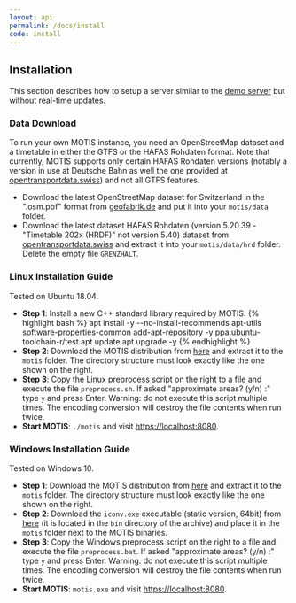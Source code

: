 ```yaml
---
layout: api
permalink: /docs/install
code: install
---
```


## Installation

This section describes how to setup a server similar to the [demo server](https://switzerland.motis-project.de) but without real-time updates.


### Data Download

To run your own MOTIS instance, you need an OpenStreetMap dataset and a timetable in either the GTFS or the HAFAS Rohdaten format. Note that currently, MOTIS supports only certain HAFAS Rohdaten versions (notably a version in use at Deutsche Bahn as well the one provided at [opentransportdata.swiss](https://opentransportdata.swiss)) and not all GTFS features.

  - Download the latest OpenStreetMap dataset for Switzerland in the ".osm.pbf" format from [geofabrik.de](https://download.geofabrik.de/europe/switzerland.html) and put it into your `motis/data` folder.
  - Download the latest dataset HAFAS Rohdaten (version 5.20.39 - "Timetable 202x (HRDF)" not version 5.40) dataset from [opentransportdata.swiss](https://opentransportdata.swiss/en/dataset) and extract it into your `motis/data/hrd` folder. Delete the empty file `GRENZHALT`.


### Linux Installation Guide

Tested on Ubuntu 18.04.


  - **Step 1**: Install a new C++ standard library required by MOTIS.
{% highlight bash %}
apt install -y --no-install-recommends apt-utils software-properties-common
add-apt-repository -y ppa:ubuntu-toolchain-r/test
apt update
apt upgrade -y
{% endhighlight %}
  - **Step 2**: Download the MOTIS distribution from [here](https://github.com/motis-project/motis/releases/latest/download/motis-linux.tar.bz2) and extract it to the `motis` folder. The directory structure must look exactly like the one shown on the right.
  - **Step 3**: Copy the Linux preprocess script on the right to a file and execute the file `preprocess.sh`. If asked "approximate areas? (y/n) :" type `y` and press Enter. Warning: do not execute this script multiple times. The encoding conversion will destroy the file contents when run twice.
  - **Start MOTIS**: `./motis` and visit [https://localhost:8080](https://localhost:8080).


### Windows Installation Guide

Tested on Windows 10.

  - **Step 1**: Download the MOTIS distribution from [here](https://github.com/motis-project/motis/releases/latest/download/motis-windows.zip) and extract it to the `motis` folder. The directory structure must look exactly like the one shown on the right.
  - **Step 2**: Download the `iconv.exe` executable (static version, 64bit) from [here](https://mlocati.github.io/articles/gettext-iconv-windows.html) (it is located in the `bin` directory of the archive) and place it in the `motis` folder next to the MOTIS binaries.
  - **Step 3**: Copy the Windows preprocess script on the right to a file and execute the file `preprocess.bat`. If asked "approximate areas? (y/n) :" type `y` and press Enter. Warning: do not execute this script multiple times. The encoding conversion will destroy the file contents when run twice.
  - **Start MOTIS**: `motis.exe` and visit [https://localhost:8080](https://localhost:8080).
